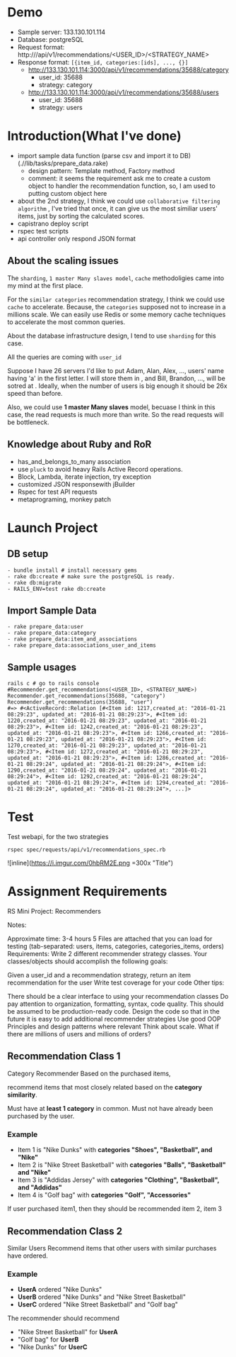 # Demo

- Sample server: 133.130.101.114
- Database: postgreSQL
- Request format: http://<SERVER>/api/v1/recommendations/<USER_ID>/<STRATEGY_NAME>
- Response format: `[{item_id, categories:[ids], ..., {}]`
    - http://133.130.101.114:3000/api/v1/recommendations/35688/category
        - user_id: 35688
        - strategy: category
    - http://133.130.101.114:3000/api/v1/recommendations/35688/users
        - user_id: 35688
        - strategy: users

# Introduction(What I've done)


- import sample data function (parse csv and import it to DB) (.//lib/tasks/prepare_data.rake)
    - design pattern: Template method, Factory method
    - comment: it seems the requirement ask me to create a custom object to handler the recommendation function, so, I am used to putting custom object here
- about the 2nd strategy, I think we could use `collaborative filtering algorithm` , I've tried that once, it can give us the most similiar users' items, just by sorting the calculated scores.
- capistrano deploy script
- rspec test scripts
- api controller only respond JSON format

## About the scaling issues

The `sharding`, `1 master Many slaves model`, `cache` methodoligies came into my mind at the first place.

For the `similar categories` recommendation strategy, I think we could use `cache` to accelerate. Because, the `categories` supposed not to increase in a millions scale. We can easily use Redis or some memory cache techniques to accelerate the most common queries.

About the database infrastructure design, I tend to use `sharding` for this case. 

All the queries are coming with `user_id`

Suppose I have 26 servers I'd like to put Adam, Alan, Alex, ..., users' name having 'a' in the first letter. I will store them in <server A cluster>, and Bill, Brandon, ..., will be sotred at <server B cluster>. Ideally, when the number of users is big enough it should be 26x speed than before.

Also, we could use **1 master Many slaves** model, becuase I think in this case, the read requests is much more than write. So the read requests will be bottleneck.

## Knowledge about Ruby and RoR
- has_and_belongs_to_many association
- use `pluck` to avoid heavy Rails Active Record operations.
- Block, Lambda, iterate injection, try exception
- customized JSON responsewith jBuilder
- Rspec for test API requests
- metaprograming, monkey patch

# Launch Project

## DB setup
    - bundle install # install necessary gems
    - rake db:create # make sure the postgreSQL is ready.
    - rake db:migrate
    - RAILS_ENV=test rake db:create

## Import Sample Data

    - rake prepare_data:user
    - rake prepare_data:category
    - rake prepare_data:item_and_associations
    - rake prepare_data:associations_user_and_items

## Sample usages

    rails c # go to rails console
    #Recommender.get_recommendations(<USER_ID>, <STRATEGY_NAME>)
    Recommender.get_recommendations(35688, "category")
    Recommender.get_recommendations(35688, "user")
    #=> #<ActiveRecord::Relation [#<Item id: 1217,created_at: "2016-01-21 08:29:23", updated_at: "2016-01-21 08:29:23">, #<Item id: 1220,created_at: "2016-01-21 08:29:23", updated_at: "2016-01-21 08:29:23">, #<Item id: 1242,created_at: "2016-01-21 08:29:23", updated_at: "2016-01-21 08:29:23">, #<Item id: 1266,created_at: "2016-01-21 08:29:23", updated_at: "2016-01-21 08:29:23">, #<Item id: 1270,created_at: "2016-01-21 08:29:23", updated_at: "2016-01-21 08:29:23">, #<Item id: 1272,created_at: "2016-01-21 08:29:23", updated_at: "2016-01-21 08:29:23">, #<Item id: 1286,created_at: "2016-01-21 08:29:24", updated_at: "2016-01-21 08:29:24">, #<Item id: 1290,created_at: "2016-01-21 08:29:24", updated_at: "2016-01-21 08:29:24">, #<Item id: 1292,created_at: "2016-01-21 08:29:24", updated_at: "2016-01-21 08:29:24">, #<Item id: 1294,created_at: "2016-01-21 08:29:24", updated_at: "2016-01-21 08:29:24">, ...]>

# Test 

Test webapi, for the two strategies

    rspec spec/requests/api/v1/recommendations_spec.rb

![inline](https://i.imgur.com/0hbRM2E.png =300x "Title")

# Assignment Requirements

RS Mini Project: Recommenders

Notes:

Approximate time: 3-4 hours
5 Files are attached that you can load for testing (tab-separated: users, items, categories, categories_items, orders)
Requirements: Write 2 different recommender strategy classes. Your classes/objects should accomplish the following goals:

Given a user_id and a recommendation strategy, return an item recommendation for the user
Write test coverage for your code
Other tips:

There should be a clear interface to using your recommendation classes
Do pay attention to organization, formatting, syntax, code quality. This should be assumed to be production-ready code.
Design the code so that in the future it is easy to add additional recommender strategies
Use good OOP Principles and design patterns where relevant
Think about scale. What if there are millions of users and millions of orders?

## Recommendation Class 1

Category Recommender Based on the purchased items, 

recommend items that most closely related based on the **category similarity**. 

Must have at **least 1 category** in common. Must not have already been purchased by the user.

### Example

- Item 1 is "Nike Dunks" with **categories "Shoes", "Basketball", and "Nike"**
- Item 2 is "Nike Street Basketball" with **categories "Balls", "Basketball" and "Nike"**
- Item 3 is "Addidas Jersey" with **categories "Clothing", "Basketball", and "Addidas"**
- Item 4 is "Golf bag" with **categories "Golf", "Accessories"**

If user purchased item1, then they should be recommended item 2, item 3

## Recommendation Class 2 

Similar Users Recommend items that other users with similar purchases have ordered.

### Example 

- **UserA** ordered "Nike Dunks" 
- **UserB** ordered "Nike Dunks" and "Nike Street Basketball" 
- **UserC** ordered "Nike Street Basketball" and "Golf bag"

The recommender should recommend 

- "Nike Street Basketball" for **UserA**
- "Golf bag" for **UserB**
- "Nike Dunks" for **UserC**
